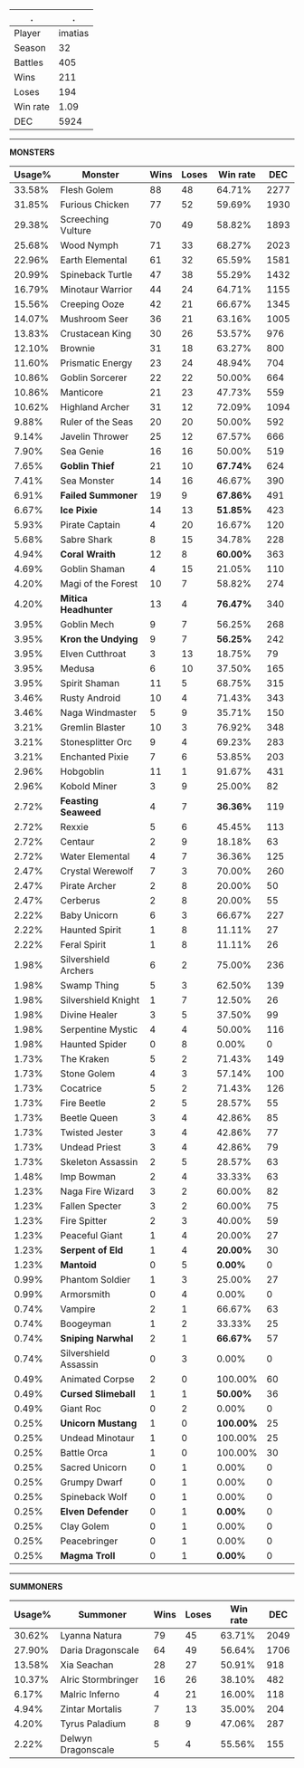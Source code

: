 .|.
|-|-
Player|imatias
Season|32
Battles|405
Wins|211
Loses|194
Win rate|1.09
DEC|5924

---
**MONSTERS**

Usage%|Monster|Wins|Loses|Win rate|DEC|
-|-|-|-|-|-|
33.58%|Flesh Golem|88|48|64.71%|2277|
31.85%|Furious Chicken|77|52|59.69%|1930|
29.38%|Screeching Vulture|70|49|58.82%|1893|
25.68%|Wood Nymph|71|33|68.27%|2023|
22.96%|Earth Elemental|61|32|65.59%|1581|
20.99%|Spineback Turtle|47|38|55.29%|1432|
16.79%|Minotaur Warrior|44|24|64.71%|1155|
15.56%|Creeping Ooze|42|21|66.67%|1345|
14.07%|Mushroom Seer|36|21|63.16%|1005|
13.83%|Crustacean King|30|26|53.57%|976|
12.10%|Brownie|31|18|63.27%|800|
11.60%|Prismatic Energy|23|24|48.94%|704|
10.86%|Goblin Sorcerer|22|22|50.00%|664|
10.86%|Manticore|21|23|47.73%|559|
10.62%|Highland Archer|31|12|72.09%|1094|
9.88%|Ruler of the Seas|20|20|50.00%|592|
9.14%|Javelin Thrower|25|12|67.57%|666|
7.90%|Sea Genie|16|16|50.00%|519|
7.65%|**Goblin Thief**|21|10|**67.74%**|624|
7.41%|Sea Monster|14|16|46.67%|390|
6.91%|**Failed Summoner**|19|9|**67.86%**|491|
6.67%|**Ice Pixie**|14|13|**51.85%**|423|
5.93%|Pirate Captain|4|20|16.67%|120|
5.68%|Sabre Shark|8|15|34.78%|228|
4.94%|**Coral Wraith**|12|8|**60.00%**|363|
4.69%|Goblin Shaman|4|15|21.05%|110|
4.20%|Magi of the Forest|10|7|58.82%|274|
4.20%|**Mitica Headhunter**|13|4|**76.47%**|340|
3.95%|Goblin Mech|9|7|56.25%|268|
3.95%|**Kron the Undying**|9|7|**56.25%**|242|
3.95%|Elven Cutthroat|3|13|18.75%|79|
3.95%|Medusa|6|10|37.50%|165|
3.95%|Spirit Shaman|11|5|68.75%|315|
3.46%|Rusty Android|10|4|71.43%|343|
3.46%|Naga Windmaster|5|9|35.71%|150|
3.21%|Gremlin Blaster|10|3|76.92%|348|
3.21%|Stonesplitter Orc|9|4|69.23%|283|
3.21%|Enchanted Pixie|7|6|53.85%|203|
2.96%|Hobgoblin|11|1|91.67%|431|
2.96%|Kobold Miner|3|9|25.00%|82|
2.72%|**Feasting Seaweed**|4|7|**36.36%**|119|
2.72%|Rexxie|5|6|45.45%|113|
2.72%|Centaur|2|9|18.18%|63|
2.72%|Water Elemental|4|7|36.36%|125|
2.47%|Crystal Werewolf|7|3|70.00%|260|
2.47%|Pirate Archer|2|8|20.00%|50|
2.47%|Cerberus|2|8|20.00%|55|
2.22%|Baby Unicorn|6|3|66.67%|227|
2.22%|Haunted Spirit|1|8|11.11%|27|
2.22%|Feral Spirit|1|8|11.11%|26|
1.98%|Silvershield Archers|6|2|75.00%|236|
1.98%|Swamp Thing|5|3|62.50%|139|
1.98%|Silvershield Knight|1|7|12.50%|26|
1.98%|Divine Healer|3|5|37.50%|99|
1.98%|Serpentine Mystic|4|4|50.00%|116|
1.98%|Haunted Spider|0|8|0.00%|0|
1.73%|The Kraken|5|2|71.43%|149|
1.73%|Stone Golem|4|3|57.14%|100|
1.73%|Cocatrice|5|2|71.43%|126|
1.73%|Fire Beetle|2|5|28.57%|55|
1.73%|Beetle Queen|3|4|42.86%|85|
1.73%|Twisted Jester|3|4|42.86%|77|
1.73%|Undead Priest|3|4|42.86%|79|
1.73%|Skeleton Assassin|2|5|28.57%|63|
1.48%|Imp Bowman|2|4|33.33%|63|
1.23%|Naga Fire Wizard|3|2|60.00%|82|
1.23%|Fallen Specter|3|2|60.00%|75|
1.23%|Fire Spitter|2|3|40.00%|59|
1.23%|Peaceful Giant|1|4|20.00%|27|
1.23%|**Serpent of Eld**|1|4|**20.00%**|30|
1.23%|**Mantoid**|0|5|**0.00%**|0|
0.99%|Phantom Soldier|1|3|25.00%|27|
0.99%|Armorsmith|0|4|0.00%|0|
0.74%|Vampire|2|1|66.67%|63|
0.74%|Boogeyman|1|2|33.33%|25|
0.74%|**Sniping Narwhal**|2|1|**66.67%**|57|
0.74%|Silvershield Assassin|0|3|0.00%|0|
0.49%|Animated Corpse|2|0|100.00%|60|
0.49%|**Cursed Slimeball**|1|1|**50.00%**|36|
0.49%|Giant Roc|0|2|0.00%|0|
0.25%|**Unicorn Mustang**|1|0|**100.00%**|25|
0.25%|Undead Minotaur|1|0|100.00%|25|
0.25%|Battle Orca|1|0|100.00%|30|
0.25%|Sacred Unicorn|0|1|0.00%|0|
0.25%|Grumpy Dwarf|0|1|0.00%|0|
0.25%|Spineback Wolf|0|1|0.00%|0|
0.25%|**Elven Defender**|0|1|**0.00%**|0|
0.25%|Clay Golem|0|1|0.00%|0|
0.25%|Peacebringer|0|1|0.00%|0|
0.25%|**Magma Troll**|0|1|**0.00%**|0|

---
**SUMMONERS**

Usage%|Summoner|Wins|Loses|Win rate|DEC|
-|-|-|-|-|-|
30.62%|Lyanna Natura|79|45|63.71%|2049|
27.90%|Daria Dragonscale|64|49|56.64%|1706|
13.58%|Xia Seachan|28|27|50.91%|918|
10.37%|Alric Stormbringer|16|26|38.10%|482|
6.17%|Malric Inferno|4|21|16.00%|118|
4.94%|Zintar Mortalis|7|13|35.00%|204|
4.20%|Tyrus Paladium|8|9|47.06%|287|
2.22%|Delwyn Dragonscale|5|4|55.56%|155|
